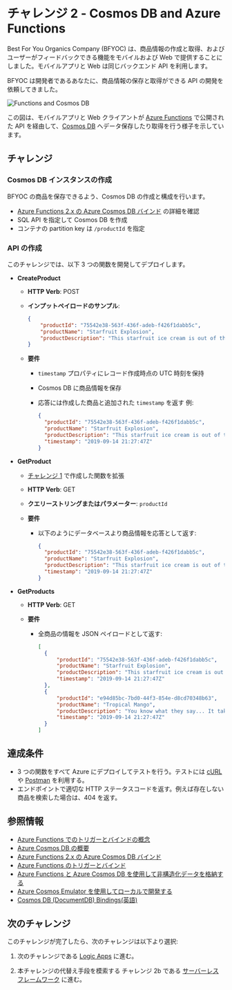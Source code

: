 # チャレンジ 2 - Cosmos DB and Azure Functions

Best For You Organics Company (BFYOC) は、商品情報の作成と取得、およびユーザーがフィードバックできる機能をモバイルおよび Web で提供することにしました。モバイルアプリと Web は同じバックエンド API を利用します。

BFYOC は開発者であるあなたに、商品情報の保存と取得ができる API の開発を依頼してきました。

![Functions and Cosmos DB](../Images/challenge-2.png)

この図は、モバイルアプリと Web クライアントが [Azure Functions](https://azure.microsoft.com/ja-jp/services/functions/) で公開された API を経由して、[Cosmos DB](https://docs.microsoft.com/ja-jp/azure/cosmos-db/) へデータ保存したり取得を行う様子を示しています。

## チャレンジ

### Cosmos DB インスタンスの作成

BFYOC の商品を保存できるよう、Cosmos DB の作成と構成を行います。

- [Azure Functions 2.x の Azure Cosmos DB バインド](https://docs.microsoft.com/ja-jp/azure/azure-functions/functions-bindings-cosmosdb-v2) の詳細を確認
- SQL API を指定して Cosmos DB を作成
- コンテナの partition key は `/productId` を指定

### API の作成

このチャレンジでは、以下 3 つの関数を開発してデプロイします。

- **CreateProduct**

  - **HTTP Verb**: POST
  - **インプットペイロードのサンプル**:

      ```JSON
      {
          "productId": "75542e38-563f-436f-adeb-f426f1dabb5c",
          "productName": "Starfruit Explosion",
          "productDescription": "This starfruit ice cream is out of this world!"
      }
      ```

  - **要件**

    - `timestamp` プロパティにレコード作成時点の UTC 時刻を保持
    - Cosmos DB に商品情報を保存
    - 応答には作成した商品と追加された `timestamp` を返す
    例:

      ```JSON
      {
        "productId": "75542e38-563f-436f-adeb-f426f1dabb5c",
        "productName": "Starfruit Explosion",
        "productDescription": "This starfruit ice cream is out of this world!",
        "timestamp": "2019-09-14 21:27:47Z"
      }
      ```

- **GetProduct**

  - [チャレンジ 1](..//Chanllenge1-Azure-Function-Basics/readme.md) で作成した関数を拡張
  - **HTTP Verb**: GET
  - **クエリーストリングまたはパラメーター**: `productId`
  - **要件**

    - 以下のようにデータベースより商品情報を応答として返す:

        ```JSON
        {
          "productId": "75542e38-563f-436f-adeb-f426f1dabb5c",
          "productName": "Starfruit Explosion",
          "productDescription": "This starfruit ice cream is out of this world!",
          "timestamp": "2019-09-14 21:27:47Z"
        }
        ```

- **GetProducts**

  - **HTTP Verb**: GET
  - **要件**

    - 全商品の情報を JSON ペイロードとして返す:

        ```JSON
        [
          {
              "productId": "75542e38-563f-436f-adeb-f426f1dabb5c",
              "productName": "Starfruit Explosion",
              "productDescription": "This starfruit ice cream is out of this world!",
              "timestamp": "2019-09-14 21:27:47Z"
          },
          {
              "productId": "e94d85bc-7bd0-44f3-854e-d8cd70348b63",
              "productName": "Tropical Mango",
              "productDescription": "You know what they say... It takes two.  You.  And this ice cream.",
              "timestamp": "2019-09-14 21:27:47Z"
          }
        ]
        ```

## 達成条件

- 3 つの関数をすべて Azure にデプロイしてテストを行う。テストには [cURL](https://curl.haxx.se/) や [Postman](https://www.getpostman.com/) を利用する。
- エンドポイントで適切な HTTP ステータスコードを返す。例えば存在しない商品を検索した場合は、404 を返す。

## 参照情報

- [Azure Functions でのトリガーとバインドの概念](https://docs.microsoft.com/ja-jp/azure/azure-functions/functions-triggers-bindings)
- [Azure Cosmos DB の概要](https://docs.microsoft.com/ja-jp/azure/cosmos-db/introduction)
- [Azure Functions 2.x の Azure Cosmos DB バインド](https://docs.microsoft.com/ja-jp/azure/azure-functions/functions-bindings-cosmosdb-v2)
- [Azure Functions のトリガーとバインド](https://docs.microsoft.com/ja-jp/azure/azure-functions/functions-bindings-http-webhook)
- [Azure Functions と Azure Cosmos DB を使用して非構造化データを格納する](https://docs.microsoft.com/ja-jp/azure/azure-functions/functions-integrate-store-unstructured-data-cosmosdb)
- [Azure Cosmos Emulator を使用してローカルで開発する](https://docs.microsoft.com/ja-jp/azure/cosmos-db/local-emulator)
- [Cosmos DB (DocumentDB) Bindings(英語)](https://docs.microsoft.com/en-us/sandbox/functions-recipes/cosmos-db?tabs=csharp)

## 次のチャレンジ

このチャレンジが完了したら、次のチャレンジは以下より選択:

1. 次のチャレンジである [Logic Apps](..//Challenge-3-Logic-Apps/readme.md) に進む。

1. 本チャレンジの代替え手段を模索する チャレンジ 2b である [サーバーレスフレームワーク](..//Challenge-2b-Serverless-Framework/readme.md) に進む。
